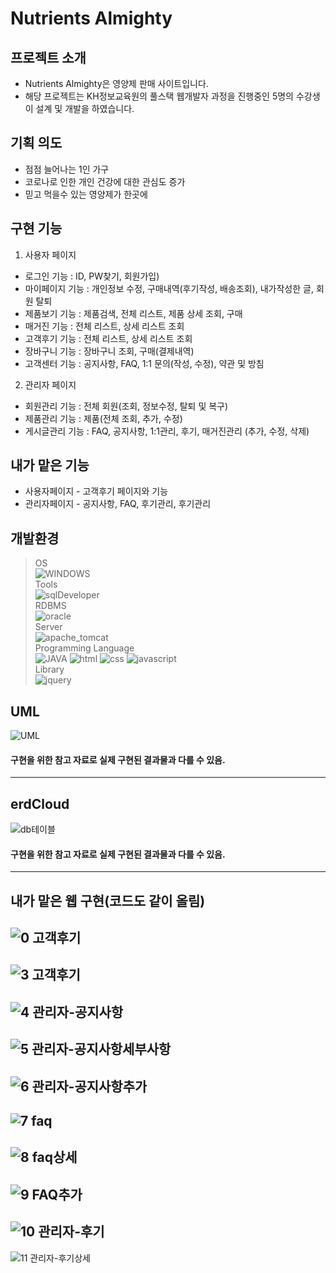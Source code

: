 # Nutrients Almighty

## 프로젝트 소개
- Nutrients Almighty은 영양제 판매 사이트입니다.
- 해당 프로젝트는 KH정보교육원의 풀스택 웹개발자 과정을 진행중인 5명의 수강생이 설계 및 개발을 하였습니다.

## 기획 의도
- 점점 늘어나는 1인 가구
- 코로나로 인한 개인 건강에 대한 관심도 증가
- 믿고 먹을수 있는 영양제가 한곳에 

## 구현 기능
1. 사용자 페이지
- 로그인 기능 : ID, PW찾기, 회원가입)
- 마이페이지 기능 : 개인정보 수정, 구매내역(후기작성, 배송조회), 내가작성한 글, 회원 탈퇴
- 제품보기 기능 : 제품검색, 전체 리스트, 제품 상세 조회, 구매
- 매거진 기능 : 전체 리스트, 상세 리스트 조회
- 고객후기 기능 : 전체 리스트, 상세 리스트 조회
- 장바구니 기능 : 장바구니 조회, 구매(결제내역)   
- 고객센터 기능 : 공지사항, FAQ, 1:1 문의(작성, 수정), 약관 및 방침
2. 관리자 페이지
- 회원관리 기능 : 전체 회원(조회, 정보수정, 탈퇴 및 복구)
- 제품관리 기능 : 제품(전체 조회, 추가, 수정)
- 게시글관리 기능 : FAQ, 공지사항, 1:1관리, 후기, 매거진관리 
                  (추가, 수정, 삭제)
                  

## 내가 맡은 기능
- 사용자페이지 - 고객후기 페이지와 기능
- 관리자페이지 - 공지사항, FAQ, 후기관리, 후기관리 

## 개발환경
> OS  
![WINDOWS](https://img.shields.io/badge/WINDOWS10-0078D6?style=for-the-badge&logo=windows&logoColor=white)  
> Tools  
![sqlDeveloper](https://img.shields.io/badge/sqlDeveloper-788B95?style=for-the-badge&logo=sqlDeveloper&logoColor=white)<br>
> RDBMS  
![oracle](https://img.shields.io/badge/oracle-F80000?style=for-the-badge&logo=oracle&logoColor=white)  
> Server  
![apache_tomcat](https://img.shields.io/badge/apache_tomcat-F8DC75?style=for-the-badge&logo=apachetomcat&logoColor=black)  
> Programming Language  
![JAVA](https://img.shields.io/badge/JAVA-007396?style=for-the-badge&logo=java&logoColor=white)
![html](https://img.shields.io/badge/html-E34F26?style=for-the-badge&logo=html5&logoColor=white)
![css](https://img.shields.io/badge/css-1572B6?style=for-the-badge&logo=css3&logoColor=white)
![javascript](https://img.shields.io/badge/javascript-F7DF1E?style=for-the-badge&logo=javascript&logoColor=black)<br>
> Library  
![jquery](https://img.shields.io/badge/jquery-0769AD?style=for-the-badge&logo=jquery&logoColor=white) 

## UML
![UML](https://user-images.githubusercontent.com/97028831/183036309-a0064b6e-4b1a-4b35-b13e-ce14ae1e4777.png)
#### 구현을 위한 참고 자료로 실제 구현된 결과물과 다를 수 있음.
----
## erdCloud
![db테이블](https://user-images.githubusercontent.com/97028831/183036441-03b044ff-1242-4235-b546-a59093ac4cbe.png)
#### 구현을 위한 참고 자료로 실제 구현된 결과물과 다를 수 있음.
----

## 내가 맡은 웹 구현(코드도 같이 올림)
![0 고객후기](https://user-images.githubusercontent.com/97028831/183096889-9bdc2afb-7318-411c-976d-470c628b1e55.png)
----
![3 고객후기](https://user-images.githubusercontent.com/97028831/183096921-917bb862-79fe-4c97-b47d-9971554fd04f.png)
----
![4 관리자-공지사항](https://user-images.githubusercontent.com/97028831/183096963-e19fb6ba-fb96-4a77-9e64-b3f462fd258e.png)
----
![5 관리자-공지사항세부사항](https://user-images.githubusercontent.com/97028831/183096988-48b3bf2a-38c8-4574-81ce-688f2e2c48fc.png)
----
![6 관리자-공지사항추가](https://user-images.githubusercontent.com/97028831/183097001-63b30567-454a-4baf-ac31-49c8b9e51e6f.png)
----
![7 faq](https://user-images.githubusercontent.com/97028831/183097011-f5673ca5-93fe-4113-bda9-850b95abf9e5.png)
----
![8 faq상세](https://user-images.githubusercontent.com/97028831/183097027-181180ef-12b4-46e0-9e33-314bd7552a60.png)
----
![9 FAQ추가](https://user-images.githubusercontent.com/97028831/183097156-87f953e8-03b7-489d-a226-460e62a5a39e.png)
----
![10 관리자-후기](https://user-images.githubusercontent.com/97028831/183097169-a725668f-c310-4007-aaa6-c4df08233f10.png)
----
![11 관리자-후기상세](https://user-images.githubusercontent.com/97028831/183097212-d6e64571-0fa2-4ed9-b65a-acc3889a9699.png)

                  
